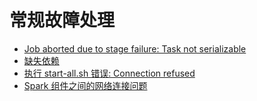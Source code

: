 # 常规故障处理

- [Job aborted due to stage failure: Task not serializable](java_io_not_serializable_exception.md)
- [缺失依赖](missing_dependencies_in_jar_files.md)
- [执行 start-all.sh 错误: Connection refused](port_22_connection_refused.md)
- [Spark 组件之间的网络连接问题](connectivity_issues.md)